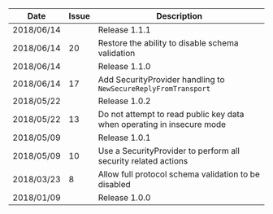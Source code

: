 |Date      |Issue |Description                                                                                              |
|----------|------|---------------------------------------------------------------------------------------------------------|
|2018/06/14|      |Release 1.1.1                                                                                            |
|2018/06/14|20    |Restore the ability to disable schema validation                                                         |
|2018/06/14|      |Release 1.1.0                                                                                            |
|2018/06/14|17    |Add SecurityProvider handling to `NewSecureReplyFromTransport`                                           |
|2018/05/22|      |Release 1.0.2                                                                                            |
|2018/05/22|13    |Do not attempt to read public key data when operating in insecure mode                                   |
|2018/05/09|      |Release 1.0.1                                                                                            |
|2018/05/09|10    |Use a SecurityProvider to perform all security related actions                                           |
|2018/03/23|8     |Allow full protocol schema validation to be disabled                                                     |
|2018/01/09|      |Release 1.0.0                                                                                            |
